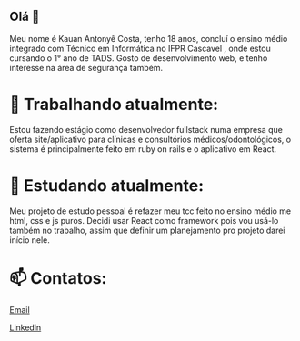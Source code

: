 ## Olá 👋

Meu nome é Kauan Antonyê Costa, tenho 18 anos, concluí o  ensino médio integrado com Técnico em Informática no IFPR Cascavel , onde estou cursando o 1° ano de TADS. Gosto de desenvolvimento web, e tenho interesse na área de segurança também. 

# 🔭 Trabalhando atualmente:

Estou fazendo estágio como desenvolvedor fullstack numa empresa que oferta site/aplicativo para clínicas e consultórios médicos/odontológicos, o sistema é principalmente feito em ruby on rails e o aplicativo em React.

# 🌱 Estudando atualmente:

Meu projeto de estudo pessoal é refazer meu tcc feito no ensino médio me html, css e js puros. Decidi usar React como framework pois vou usá-lo também no trabalho, assim que definir um planejamento pro projeto darei início nele.


# 📫 Contatos:

[Email](mailto:costakauanantonye@gmail.com)

[Linkedin](https://www.linkedin.com/in/kauan-costa-143909235/)
